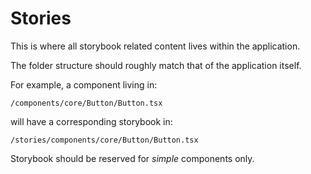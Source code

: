 # Stories

This is where all storybook related content lives within the application.

The folder structure should roughly match that of the application itself.

For example, a component living in:

```
/components/core/Button/Button.tsx
```

will have a corresponding storybook in:

```
/stories/components/core/Button/Button.tsx
```

Storybook should be reserved for _simple_ components only.
